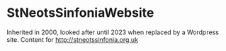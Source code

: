 # StNeotsSinfoniaWebsite
Inherited in 2000, looked after until 2023 when replaced by a Wordpress site. Content for http://stneotssinfonia.org.uk

